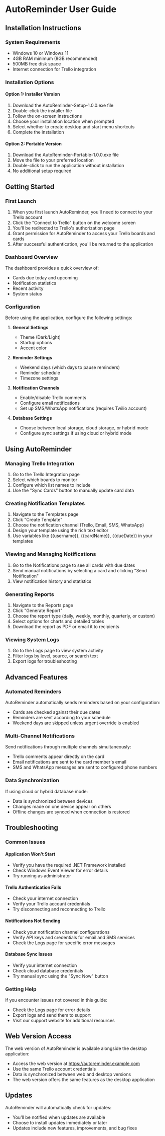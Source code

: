 # AutoReminder User Guide

## Installation Instructions

### System Requirements
- Windows 10 or Windows 11
- 4GB RAM minimum (8GB recommended)
- 500MB free disk space
- Internet connection for Trello integration

### Installation Options

#### Option 1: Installer Version
1. Download the AutoReminder-Setup-1.0.0.exe file
2. Double-click the installer file
3. Follow the on-screen instructions
4. Choose your installation location when prompted
5. Select whether to create desktop and start menu shortcuts
6. Complete the installation

#### Option 2: Portable Version
1. Download the AutoReminder-Portable-1.0.0.exe file
2. Move the file to your preferred location
3. Double-click to run the application without installation
4. No additional setup required

## Getting Started

### First Launch
1. When you first launch AutoReminder, you'll need to connect to your Trello account
2. Click the "Connect to Trello" button on the welcome screen
3. You'll be redirected to Trello's authorization page
4. Grant permission for AutoReminder to access your Trello boards and cards
5. After successful authentication, you'll be returned to the application

### Dashboard Overview
The dashboard provides a quick overview of:
- Cards due today and upcoming
- Notification statistics
- Recent activity
- System status

### Configuration
Before using the application, configure the following settings:

1. **General Settings**
   - Theme (Dark/Light)
   - Startup options
   - Accent color

2. **Reminder Settings**
   - Weekend days (which days to pause reminders)
   - Reminder schedule
   - Timezone settings

3. **Notification Channels**
   - Enable/disable Trello comments
   - Configure email notifications
   - Set up SMS/WhatsApp notifications (requires Twilio account)

4. **Database Settings**
   - Choose between local storage, cloud storage, or hybrid mode
   - Configure sync settings if using cloud or hybrid mode

## Using AutoReminder

### Managing Trello Integration
1. Go to the Trello Integration page
2. Select which boards to monitor
3. Configure which list names to include
4. Use the "Sync Cards" button to manually update card data

### Creating Notification Templates
1. Navigate to the Templates page
2. Click "Create Template"
3. Choose the notification channel (Trello, Email, SMS, WhatsApp)
4. Design your template using the rich text editor
5. Use variables like {{username}}, {{cardName}}, {{dueDate}} in your templates

### Viewing and Managing Notifications
1. Go to the Notifications page to see all cards with due dates
2. Send manual notifications by selecting a card and clicking "Send Notification"
3. View notification history and statistics

### Generating Reports
1. Navigate to the Reports page
2. Click "Generate Report"
3. Choose the report type (daily, weekly, monthly, quarterly, or custom)
4. Select options for charts and detailed tables
5. Download the report as PDF or email it to recipients

### Viewing System Logs
1. Go to the Logs page to view system activity
2. Filter logs by level, source, or search text
3. Export logs for troubleshooting

## Advanced Features

### Automated Reminders
AutoReminder automatically sends reminders based on your configuration:
- Cards are checked against their due dates
- Reminders are sent according to your schedule
- Weekend days are skipped unless urgent override is enabled

### Multi-Channel Notifications
Send notifications through multiple channels simultaneously:
- Trello comments appear directly on the card
- Email notifications are sent to the card member's email
- SMS and WhatsApp messages are sent to configured phone numbers

### Data Synchronization
If using cloud or hybrid database mode:
- Data is synchronized between devices
- Changes made on one device appear on others
- Offline changes are synced when connection is restored

## Troubleshooting

### Common Issues

#### Application Won't Start
- Verify you have the required .NET Framework installed
- Check Windows Event Viewer for error details
- Try running as administrator

#### Trello Authentication Fails
- Check your internet connection
- Verify your Trello account credentials
- Try disconnecting and reconnecting to Trello

#### Notifications Not Sending
- Check your notification channel configurations
- Verify API keys and credentials for email and SMS services
- Check the Logs page for specific error messages

#### Database Sync Issues
- Verify your internet connection
- Check cloud database credentials
- Try manual sync using the "Sync Now" button

### Getting Help
If you encounter issues not covered in this guide:
- Check the Logs page for error details
- Export logs and send them to support
- Visit our support website for additional resources

## Web Version Access
The web version of AutoReminder is available alongside the desktop application:
- Access the web version at https://autoreminder.example.com
- Use the same Trello account credentials
- Data is synchronized between web and desktop versions
- The web version offers the same features as the desktop application

## Updates
AutoReminder will automatically check for updates:
- You'll be notified when updates are available
- Choose to install updates immediately or later
- Updates include new features, improvements, and bug fixes

